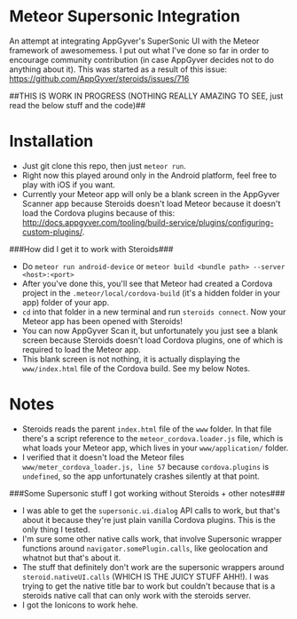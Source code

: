 Meteor Supersonic Integration
=============================

An attempt at integrating AppGyver's SuperSonic UI with the Meteor framework of awesomemess. I put out what I've done so far in order to encourage community contribution (in case AppGyver decides not to do anything about it). This was started as a result of this issue: https://github.com/AppGyver/steroids/issues/716

##THIS IS WORK IN PROGRESS (NOTHING REALLY AMAZING TO SEE, just read the below stuff and the code)##

Installation
============

- Just git clone this repo, then just ```meteor run```.
- Right now this played around only in the Android platform, feel free to play with iOS if you want.
- Currently your Meteor app will only be a blank screen in the AppGyver Scanner app because Steroids doesn't load Meteor because it doesn't load the Cordova plugins because of this: http://docs.appgyver.com/tooling/build-service/plugins/configuring-custom-plugins/.

###How did I get it to work with Steroids###

- Do ```meteor run android-device``` or ```meteor build <bundle path> --server <host>:<port>```
- After you've done this, you'll see that Meteor had created a Cordova project in the ```.meteor/local/cordova-build``` (it's a hidden folder in your app) folder of your app.
- ```cd``` into that folder in a new terminal and run ```steroids connect```. Now your Meteor app has been opened with Steroids!
- You can now AppGyver Scan it, but unfortunately you just see a blank screen because Steroids doesn't load Cordova plugins, one of which is required to load the Meteor app.
- This blank screen is not nothing, it is actually displaying the ```www/index.html``` file of the Cordova build. See my below Notes.

Notes
=====

- Steroids reads the parent ```index.html``` file of the ```www``` folder. In that file there's a script reference to the ```meteor_cordova.loader.js``` file, which is what loads your Meteor app, which lives in your ```www/application/``` folder. 
- I verified that it doesn't load the Meteor files ```www/meter_cordova_loader.js, line 57``` because ```cordova.plugins``` is ```undefined```, so the app unfortunately crashes silently at that point.

###Some Supersonic stuff I got working without Steroids + other notes###

- I was able to get the ```supersonic.ui.dialog``` API calls to work, but that's about it because they're just plain vanilla Cordova plugins. This is the only thing I tested.
- I'm sure some other native calls work, that involve Supersonic wrapper functions around ```navigator.somePlugin.calls```, like geolocation and whatnot but that's about it.
- The stuff that definitely don't work are the supersonic wrappers around ```steroid.nativeUI.calls``` (WHICH IS THE JUICY STUFF AHH!). I was trying to get the native title bar to work but couldn't because that is a steroids native call that can only work with the steroids server.
- I got the Ionicons to work hehe.

